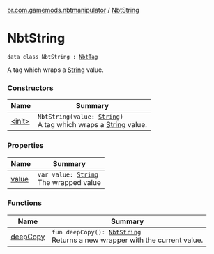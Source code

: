 [br.com.gamemods.nbtmanipulator](../index.md) / [NbtString](./index.md)

# NbtString

`data class NbtString : `[`NbtTag`](../-nbt-tag/index.md)

A tag which wraps a [String](https://kotlinlang.org/api/latest/jvm/stdlib/kotlin/-string/index.html) value.

### Constructors

| Name | Summary |
|---|---|
| [&lt;init&gt;](-init-.md) | `NbtString(value: `[`String`](https://kotlinlang.org/api/latest/jvm/stdlib/kotlin/-string/index.html)`)`<br>A tag which wraps a [String](https://kotlinlang.org/api/latest/jvm/stdlib/kotlin/-string/index.html) value. |

### Properties

| Name | Summary |
|---|---|
| [value](value.md) | `var value: `[`String`](https://kotlinlang.org/api/latest/jvm/stdlib/kotlin/-string/index.html)<br>The wrapped value |

### Functions

| Name | Summary |
|---|---|
| [deepCopy](deep-copy.md) | `fun deepCopy(): `[`NbtString`](./index.md)<br>Returns a new wrapper with the current value. |
